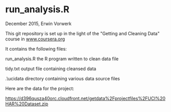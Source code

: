 # run_analysis.R

December 2015, Erwin Vorwerk

This git repository is set up in the light of the "Getting and Cleaning Data" course in www.coursera.org

It contains the following files:

run_analysis.R    the R program written to clean data file

tidy.txt          output file containing cleansed data
 
 .\ucidata         directory containing various data source files

Here are the data for the project: 

https://d396qusza40orc.cloudfront.net/getdata%2Fprojectfiles%2FUCI%20HAR%20Dataset.zip 
